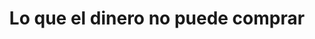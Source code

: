 ---
title: Lo que el dinero no puede comprar
description: Amor, salud y tiempo. Para todo lo demás, un tarjetazo.
published_at: 2022-08-02
external_url: https://newsletter.perrodinero.blog/issues/lo-que-el-dinero-no-puede-comprar-1271903
cover_path: img/newsletters/manos_en_la_masa.png
cover_alt: Alyx, con las patas en la masa.
---